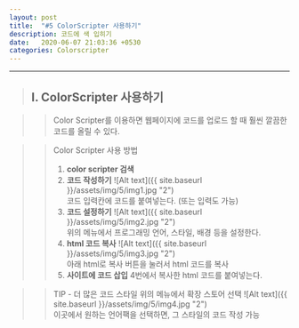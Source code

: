 ```yaml
---
layout: post
title:  "#5 ColorScripter 사용하기"
description: 코드에 색 입히기
date:   2020-06-07 21:03:36 +0530
categories: Colorscripter
---
```


* * * 
> ## I. ColorScripter 사용하기   
   
>   > Color Scripter를 이용하면 웹페이지에 코드를 업로드 할 때 훨씬 깔끔한 코드를 올릴 수 있다.

>   > Color Scripter 사용 방법   
>   > 1. **color scripter 검색**   
>   > 2. **코드 작성하기**
![Alt text]({{ site.baseurl }}/assets/img/5/img1.jpg "2")   
코드 입력칸에 코드를 붙여넣는다. (또는 입력도 가능)
>   > 3. **코드 설정하기**
![Alt text]({{ site.baseurl }}/assets/img/5/img2.jpg "2")   
위의 메뉴에서 프로그래밍 언어, 스타일, 배경 등을 설정한다.
>   > 4. **html 코드 복사**
![Alt text]({{ site.baseurl }}/assets/img/5/img3.jpg "2")   
아래 html로 복사 버튼을 눌러서 html 코드를 복사
>   > 5. **사이트에 코드 삽입**
4번에서 복사한 html 코드를 붙여넣는다.

>   > TIP - 더 많은 코드 스타일
>   > 위의 메뉴에서 확장 스토어 선택
![Alt text]({{ site.baseurl }}/assets/img/5/img4.jpg "2")   
>   > 이곳에서 원하는 언어팩을 선택하면, 그 스타일의 코드 작성 가능